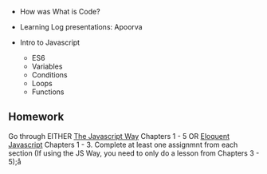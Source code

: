 * How was What is Code?

* Learning Log presentations: Apoorva

* Intro to Javascript
  * ES6
  * Variables
  * Conditions
  * Loops
  * Functions

## Homework  

Go through EITHER [The Javascript Way](https://github.com/thejsway/thejsway) Chapters 1 - 5 OR [Eloquent Javascript](https://eloquentjavascript.net/) Chapters 1 - 3. Complete at least one assignmnt from each section (If using the JS Way, you need to only do a lesson from Chapters 3 - 5);å

